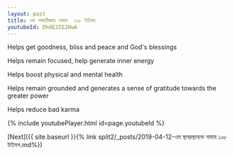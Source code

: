 ```yaml
---
layout: post
title: ওম শব্দাতীজ্ঞায় নামায  ১০৮ টাইমস
youtubeId: DhdE2IE2HwA
---
```

 
 
Helps get goodness, bliss and peace and God's blessings
 
Helps remain focused, help generate inner energy 
 
Helps boost physical and mental health 
 
Helps remain grounded and generates a sense of gratitude towards the greater power 
 
Helps reduce bad karma
 
 
 
 


{% include youtubePlayer.html id=page.youtubeId %}
 
[Next]({{ site.baseurl }}{% link  split2/_posts/2019-04-12-ওম স্থাবরস্থানভে নামায ১০৮ টাইমস.md%})
 
